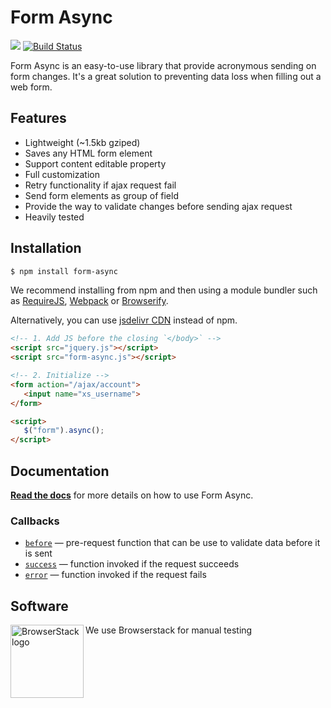 # Form Async

<a href="https://www.npmjs.com/package/form-async"><img src="https://img.shields.io/npm/v/form-async.svg?style=flat-square"></a>
<a href="https://travis-ci.org/lognoz/form-async"><img src="https://img.shields.io/travis/lognoz/form-async/master.svg?style=flat-square" alt="Build Status"></a>

Form Async is an easy-to-use library that provide acronymous sending on form changes. It's a great solution to preventing data loss when filling out a web form.

## Features

- Lightweight (~1.5kb gziped)
- Saves any HTML form element
- Support content editable property
- Full customization
- Retry functionality if ajax request fail
- Send form elements as group of field
- Provide the way to validate changes before sending ajax request
- Heavily tested

## Installation

``` bash
$ npm install form-async
```

We recommend installing from npm and then using a module bundler such as [RequireJS](https://requirejs.org), [Webpack](https://webpack.js.org) or [Browserify](http://browserify.org).

Alternatively, you can use [jsdelivr CDN](https://www.jsdelivr.com/package/npm/form-async) instead of npm.

```html
<!-- 1. Add JS before the closing `</body>` -->
<script src="jquery.js"></script>
<script src="form-async.js"></script>

<!-- 2. Initialize -->
<form action="/ajax/account">
   <input name="xs_username">
</form>

<script>
   $("form").async();
</script>
```
## Documentation
**[Read the docs](https://code.lognoz.org/form-async/)** for more details on how to use Form Async.

### Callbacks
- [`before`](https://code.lognoz.org/form-async/callbacks/before/) — pre-request function that can be use to validate data before it is sent
- [`success`](https://code.lognoz.org/form-async/callbacks/success/) — function invoked if the request succeeds
- [`error`](https://code.lognoz.org/form-async/callbacks/error/) — function invoked if the request fails

## Software
We use Browserstack for manual testing
<a href="https://www.browserstack.com" target="_blank">
  <img align="left" width="117" alt="BrowserStack logo" src="https://i.ibb.co/HDRDHmx/Browserstack-logo-2x.png">
</a>
